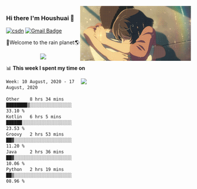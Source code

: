 <img  align='right' height="150" src="https://github.com/LikeRainDay/LikeRainDay/blob/master/pic/img_rain_1.gif?raw=true">



### Hi there I'm Houshuai :lemon:

[![csdn](https://img.shields.io/badge/-csdn-c14438?style=flat-square&logo=c&logoColor=white)](https://blog.csdn.net/qq_15807167)
[![Gmail Badge](https://img.shields.io/badge/-gmail-c14438?style=flat-square&logo=Gmail&logoColor=white&link=mailto:houshuai0816@gmail.com)](mailto:houshuai0816@gmail.com)

🚀Welcome to the rain planet🌎

<center>
<img align='center'  src="https://source.unsplash.com/random/1200x600">
</center>

📊 **This week I spent my time on**

<img align='right'   width="300" src="https://github-readme-stats.vercel.app/api?username=LikeRainDay&show_icons=true&title_color=fff&icon_color=79ff97&text_color=9f9f9f&bg_color=151515">

<!--START_SECTION:waka-->
```text
Week: 10 August, 2020 - 17 August, 2020

Other    8 hrs 34 mins   ████████▒░░░░░░░░░░░░░░░░   33.10 % 
Kotlin   6 hrs 5 mins    ██████░░░░░░░░░░░░░░░░░░░   23.53 % 
Groovy   2 hrs 53 mins   ██▓░░░░░░░░░░░░░░░░░░░░░░   11.20 % 
Java     2 hrs 36 mins   ██▓░░░░░░░░░░░░░░░░░░░░░░   10.06 % 
Python   2 hrs 19 mins   ██▒░░░░░░░░░░░░░░░░░░░░░░   08.96 % 
```
<!--END_SECTION:waka-->

